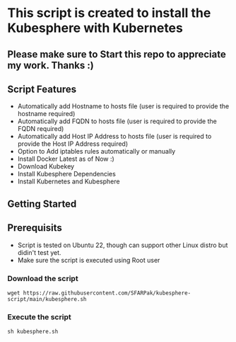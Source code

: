 # This script is created to install the Kubesphere with Kubernetes
## Please make sure to Start this repo to appreciate my work. Thanks :)

## Script Features
- Automatically add Hostname to hosts file (user is required to provide the hostname required) 
- Automatically add FQDN to hosts file (user is required to provide the FQDN required)
- Automatically add Host IP Address to hosts file (user is required to provide the Host IP Address required)
- Option to Add iptables rules automatically or manually
- Install Docker Latest as of Now :)
- Download Kubekey
- Install Kubesphere Dependencies
- Install Kubernetes and Kubesphere


## Getting Started
## Prerequisits
- Script is tested on Ubuntu 22, though can support other Linux distro but didin't test yet.
- Make sure the script is executed using Root user

### Download the script
```
wget https://raw.githubusercontent.com/SFARPak/kubesphere-script/main/kubesphere.sh
```

### Execute the script
```
sh kubesphere.sh
```


